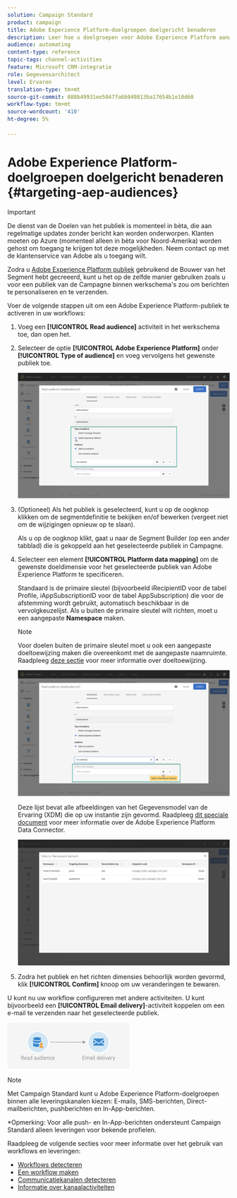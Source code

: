 ```yaml
---
solution: Campaign Standard
product: campaign
title: Adobe Experience Platform-doelgroepen doelgericht benaderen
description: Leer hoe u doelgroepen voor Adobe Experience Platform aanwijst in workflows.
audience: automating
content-type: reference
topic-tags: channel-activities
feature: Microsoft CRM-integratie
role: Gegevensarchitect
level: Ervaren
translation-type: tm+mt
source-git-commit: 088b49931ee5047fa6b949813ba17654b1e10d60
workflow-type: tm+mt
source-wordcount: '410'
ht-degree: 5%

---
```



# Adobe Experience Platform-doelgroepen doelgericht benaderen {#targeting-aep-audiences}

>[!IMPORTANT]
>
>De dienst van de Doelen van het publiek is momenteel in bèta, die aan regelmatige updates zonder bericht kan worden onderworpen. Klanten moeten op Azure (momenteel alleen in bèta voor Noord-Amerika) worden gehost om toegang te krijgen tot deze mogelijkheden. Neem contact op met de klantenservice van Adobe als u toegang wilt.

Zodra u [Adobe Experience Platform publiek](../../integrating/using/aep-about-audience-destinations-service.md) gebruikend de Bouwer van het Segment hebt gecreeerd, kunt u het op de zelfde manier gebruiken zoals u voor een publiek van de Campagne binnen werkschema&#39;s zou om berichten te personaliseren en te verzenden.

Voer de volgende stappen uit om een Adobe Experience Platform-publiek te activeren in uw workflows:

1. Voeg een **[!UICONTROL Read audience]** activiteit in het werkschema toe, dan open het.

1. Selecteer de optie **[!UICONTROL Adobe Experience Platform]** onder **[!UICONTROL Type of audience]** en voeg vervolgens het gewenste publiek toe.

   ![](assets/aep_wkf_readaudience.png)

1. (Optioneel) Als het publiek is geselecteerd, kunt u op de oogknop klikken om de segmentdefinitie te bekijken en/of bewerken (vergeet niet om de wijzigingen opnieuw op te slaan).

   Als u op de oogknop klikt, gaat u naar de Segment Builder (op een ander tabblad) die is gekoppeld aan het geselecteerde publiek in Campagne.

1. Selecteer een element **[!UICONTROL Platform data mapping]** om de gewenste doeldimensie voor het geselecteerde publiek van Adobe Experience Platform te specificeren.

   Standaard is de primaire sleutel (bijvoorbeeld iRecipientID voor de tabel Profile, iAppSubscriptionID voor de tabel AppSubscription) die voor de afstemming wordt gebruikt, automatisch beschikbaar in de vervolgkeuzelijst. Als u buiten de primaire sleutel wilt richten, moet u een aangepaste **Namespace** maken.

   >[!NOTE]
   >
   >Voor doelen buiten de primaire sleutel moet u ook een aangepaste doeltoewijzing maken die overeenkomt met de aangepaste naamruimte. Raadpleeg [deze sectie](../../administration/using/target-mappings-in-campaign.md) voor meer informatie over doeltoewijzing.

   ![](assets/aep_wkf_readaudience_namespace.png)

   Deze lijst bevat alle afbeeldingen van het Gegevensmodel van de Ervaring (XDM) die op uw instantie zijn gevormd. Raadpleeg [dit speciale document](../../integrating/using/aep-about-data-connector.md) voor meer informatie over de Adobe Experience Platform Data Connector.

   ![](assets/aep_wkf_readaudience_namespace2.png)

1. Zodra het publiek en het richten dimensies behoorlijk worden gevormd, klik **[!UICONTROL Confirm]** knoop om uw veranderingen te bewaren.

U kunt nu uw workflow configureren met andere activiteiten. U kunt bijvoorbeeld een **[!UICONTROL Email delivery]**-activiteit koppelen om een e-mail te verzenden naar het geselecteerde publiek.

![](assets/aep_wkf_email.png)

>[!NOTE]
>
>Met Campaign Standard kunt u Adobe Experience Platform-doelgroepen binnen alle leveringskanalen kiezen: E-mails, SMS-berichten, Direct-mailberichten, pushberichten en In-App-berichten.
>
>*Opmerking: Voor alle push- en In-App-berichten ondersteunt Campaign Standard alleen leveringen voor bekende profielen.

Raadpleeg de volgende secties voor meer informatie over het gebruik van workflows en leveringen:

* [Workflows detecteren](../../automating/using/get-started-workflows.md)
* [Een workflow maken](../../automating/using/building-a-workflow.md)
* [Communicatiekanalen detecteren](../../channels/using/get-started-communication-channels.md)
* [Informatie over kanaalactiviteiten](../../automating/using/about-channel-activities.md)
